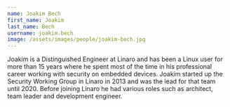 ```yaml
---
name: Joakim Bech
first_name: Joakim
last_name: Bech
username: joakim.bech
image: /assets/images/people/joakim-bech.jpg
---
```

Joakim is a Distinguished Engineer at Linaro and has been a Linux user for more than 15 years where he spent most of the time in his professional career working with security on embedded devices. Joakim started up the Security Working Group in Linaro in 2013 and was the lead for that team until 2020. Before joining Linaro he had various roles such as architect, team leader and development engineer.